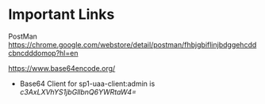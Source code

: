 # Important Links

PostMan
https://chrome.google.com/webstore/detail/postman/fhbjgbiflinjbdggehcddcbncdddomop?hl=en


https://www.base64encode.org/


+ Base64 Client for sp1-uaa-client:admin  is *c3AxLXVhYS1jbGllbnQ6YWRtaW4=*


